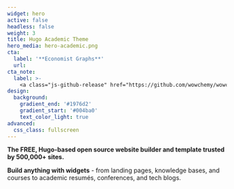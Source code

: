 ```yaml
---
widget: hero
active: false
headless: false
weight: 3
title: Hugo Academic Theme
hero_media: hero-academic.png
cta:
  label: '**Economist Graphs**'
  url: 
cta_note:
  label: >-
    <a class="js-github-release" href="https://github.com/wowchemy/wowchemy-hugo-themes/releases" data-repo="wowchemy/wowchemy-hugo-themes">Latest release<!-- V --></a><div style="text-shadow: none;"><a class="github-button" href="https://github.com/wowchemy/wowchemy-hugo-themes" data-icon="octicon-star" data-size="large" data-show-count="true" aria-label="Star">Star Wowchemy site builder for Hugo</a></div><div style="text-shadow: none;"><a class="github-button" href="https://github.com/wowchemy/starter-hugo-academic" data-icon="octicon-star" data-size="large" data-show-count="true" aria-label="Star">Star the Academic template</a></div>
design:
  background:
    gradient_end: '#1976d2'
    gradient_start: '#004ba0'
    text_color_light: true
advanced:
  css_class: fullscreen
---
```


**The FREE, Hugo-based open source website builder and template trusted by 500,000+ sites.**

**Build anything with widgets** - from landing pages, knowledge bases, and courses to academic resumés, conferences, and tech blogs.
